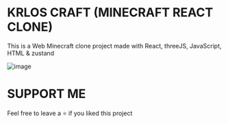 # KRLOS CRAFT (MINECRAFT REACT CLONE)

This is a Web Minecraft clone project made with React, threeJS, JavaScript, HTML & zustand

![image](https://github.com/KrlosPK/minecraft-react-clone/assets/103198977/8e3b5003-4eae-44f0-934b-06d6a3642a3a)

# SUPPORT ME

Feel free to leave a ⭐ if you liked this project

